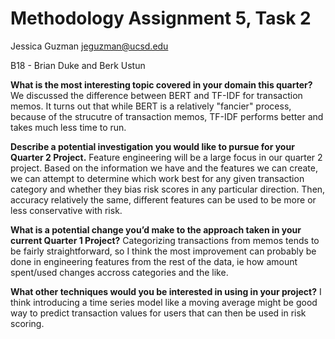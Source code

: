 # Methodology Assignment 5, Task 2

Jessica Guzman
jeguzman@ucsd.edu


B18 - Brian Duke and Berk Ustun


**What is the most interesting topic covered in your domain this quarter?**
We discussed the difference between BERT and TF-IDF for transaction memos. It turns out that while BERT is a relatively "fancier" process, because of the strucutre of transaction memos, TF-IDF performs better and takes much less time to run. 

**Describe a potential investigation you would like to pursue for your Quarter 2 Project.**
Feature engineering will be a large focus in our quarter 2 project. Based on the information we have and the features we can create, we can attempt to determine which work best for any given transaction category and whether they bias risk scores in any particular direction. Then, accuracy relatively the same, different features can be used to be more or less conservative with risk. 

**What is a potential change you’d make to the approach taken in your current Quarter 1 Project?**
Categorizing transactions from memos tends to be fairly straightforward, so I think the most improvement can probably be done in engineering features from the rest of the data, ie how amount spent/used changes accross categories and the like. 

**What other techniques would you be interested in using in your project?**
I think introducing a time series model like a moving average might be good way to predict transaction values for users that can then be used in risk scoring. 


